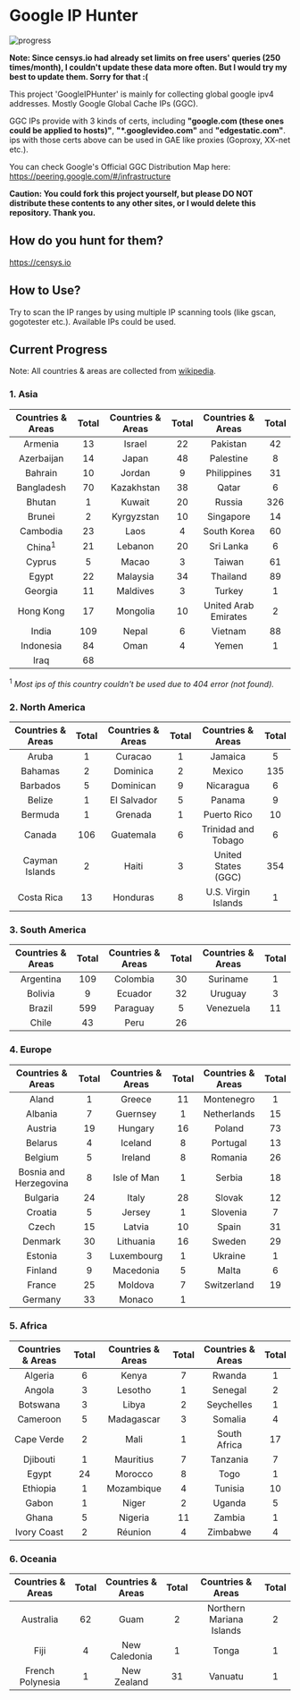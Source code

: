 # Google IP Hunter

![progress](http://progressed.io/bar/100?title=progress)

**Note: Since censys.io had already set limits on free users' queries (250 times/month), I couldn't update these data more often. But I would try my best to update them. Sorry for that :(**

This project 'GoogleIPHunter' is mainly for collecting global google ipv4 addresses. Mostly Google Global Cache IPs (GGC).

GGC IPs provide with 3 kinds of certs, including **"google.com (these ones could be applied to hosts)"**, **"*.googlevideo.com"** and **"edgestatic.com"**. ips with those certs above can be used in GAE like proxies (Goproxy, XX-net etc.).

You can check Google's Official GGC Distribution Map here: https://peering.google.com/#/infrastructure

**Caution: You could fork this project yourself, but please DO NOT distribute these contents to any other sites, or I would delete this repository. Thank you.**

## How do you hunt for them?

https://censys.io

## How to Use?

Try to scan the IP ranges by using multiple IP scanning tools (like gscan, gogotester etc.). Available IPs could be used.

## Current Progress

Note: All countries & areas are collected from [wikipedia](https://en.wikipedia.org/wiki/List_of_sovereign_states_and_dependent_territories_by_continent).

### 1. Asia

| Countries & Areas | Total | Countries & Areas | Total | Countries & Areas | Total |
| :---: | :---: | :---: | :---: | :---: | :---: |
| Armenia		| 13 | Israel		| 22 | Pakistan			| 42 |
| Azerbaijan		| 14 | Japan		| 48 | Palestine		| 8  |
| Bahrain		| 10 | Jordan		|  9 | Philippines		| 31 |
| Bangladesh		| 70 | Kazakhstan	| 38 | Qatar			|  6 |
| Bhutan		|  1 | Kuwait		| 20 | Russia			| 326 |
| Brunei		|  2 | Kyrgyzstan	| 10 | Singapore		| 14 |
| Cambodia		| 23 | Laos		|  4 | South Korea		| 60 |
| China<sup>1</sup>	| 21 | Lebanon		| 20 | Sri Lanka		|  6 |
| Cyprus		| 5  | Macao		|  3 | Taiwan			| 61 |
| Egypt			| 22 | Malaysia		| 34 | Thailand			| 89 |
| Georgia		| 11 | Maldives		|  3 | Turkey			|  1 |
| Hong Kong		| 17 | Mongolia		| 10 | United Arab Emirates	 | 2 |
| India			| 109 | Nepal		|  6 | Vietnam			| 88 |
| Indonesia		| 84 | Oman		|  4 | Yemen			|  1 |
| Iraq			| 68 |

<sup>1</sup> *Most ips of this country couldn't be used due to 404 error (not found).*

### 2. North America

| Countries & Areas | Total | Countries & Areas | Total | Countries & Areas | Total |
| :---: | :---: | :---: | :---: | :---: | :---: |
| Aruba		| 1 | Curacao		| 1 | Jamaica		 | 5 |
| Bahamas	| 2 | Dominica		| 2 | Mexico		 | 135 |
| Barbados	| 5 | Dominican		| 9 | Nicaragua		 | 6 |
| Belize	| 1 | EI Salvador	| 5 | Panama		 | 9 |
| Bermuda	| 1 | Grenada		| 1 | Puerto Rico	 | 10 |
| Canada	| 106 | Guatemala	| 6 | Trinidad and Tobago| 6 |
| Cayman Islands| 2 | Haiti		| 3 | United States (GGC)| 354 |
| Costa Rica	| 13 | Honduras		| 8 | U.S. Virgin Islands| 1 |

### 3. South America

| Countries & Areas | Total | Countries & Areas | Total | Countries & Areas | Total |
| :---: | :---: | :---: | :---: | :---: | :---: |
| Argentina	| 109 | Colombia	| 30 | Suriname	| 1 |
| Bolivia	| 9 | Ecuador		| 32 | Uruguay	| 3 |
| Brazil	| 599 | Paraguay	| 5 | Venezuela	| 11 |
| Chile		| 43 | Peru		| 26 |

### 4. Europe

| Countries & Areas | Total | Countries & Areas | Total | Countries & Areas | Total |
| :---: | :---: | :---: | :---: | :---: | :---: |
| Aland			| 1 | Greece	| 11 | Montenegro	| 1 |
| Albania		| 7 | Guernsey	| 1 | Netherlands	| 15 |
| Austria		| 19 | Hungary	| 16 | Poland		| 73 |
| Belarus		| 4 | Iceland	| 8 | Portugal		| 13 |
| Belgium		| 5 | Ireland	| 8 | Romania		| 26 |
| Bosnia and Herzegovina		| 8 | Isle of Man	| 1 | Serbia		| 18 |
| Bulgaria		| 24 | Italy	| 28 | Slovak		| 12 |
| Croatia	| 5 | Jersey		| 1 | Slovenia		| 7 |
| Czech		| 15 | Latvia		| 10 | Spain		| 31 |
| Denmark		| 30 | Lithuania	| 16 | Sweden	| 29 |
| Estonia		| 3 | Luxembourg	| 1 | Ukraine	| 1 |
| Finland		| 9 | Macedonia		| 5 | Malta		| 6 |
| France		| 25 | Moldova		| 7 | Switzerland	| 19 |
| Germany		| 33 | Monaco		| 1 |

### 5. Africa
| Countries & Areas | Total | Countries & Areas | Total | Countries & Areas | Total |
| :---: | :---: | :---: | :---: | :---: | :---: |
| Algeria		| 6 | Kenya		| 7 | Rwanda	| 1 |
| Angola		| 3 | Lesotho	| 1 | Senegal	| 2 |
| Botswana		| 3 | Libya		| 2 | Seychelles| 1 |
| Cameroon		| 5 | Madagascar| 3 | Somalia	| 4 |
| Cape Verde	| 2 | Mali		| 1 | South Africa	| 17 |
| Djibouti		| 1 | Mauritius	| 7 | Tanzania	| 7 |
| Egypt			| 24 | Morocco	| 8 | Togo		| 1 |
| Ethiopia		| 1 | Mozambique| 4 | Tunisia	| 10 |
| Gabon			| 1 | Niger		| 2 | Uganda	| 5 |
| Ghana			| 5 | Nigeria	| 11 | Zambia	| 1 |
| Ivory Coast	| 2 | Réunion	| 4 | Zimbabwe	| 4 |

### 6. Oceania
| Countries & Areas | Total | Countries & Areas | Total | Countries & Areas | Total |
| :---: | :---: | :---: | :---: | :---: | :---: |
| Australia		| 62 | Guam		| 2 | Northern Mariana Islands	| 2 |
| Fiji			| 4 | New Caledonia	| 1 | Tonga		| 1 |
| French Polynesia | 1 | New Zealand | 31 | Vanuatu	| 1 |
